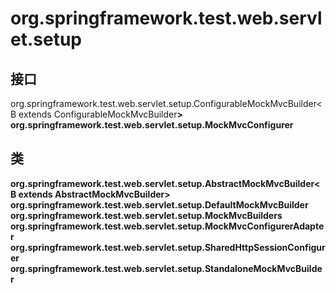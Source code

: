 # org.springframework.test.web.servlet.setup

## 接口

org.springframework.test.web.servlet.setup.ConfigurableMockMvcBuilder<B extends ConfigurableMockMvcBuilder<B>>
org.springframework.test.web.servlet.setup.MockMvcConfigurer

## 类

org.springframework.test.web.servlet.setup.AbstractMockMvcBuilder<B extends AbstractMockMvcBuilder<B>>
org.springframework.test.web.servlet.setup.DefaultMockMvcBuilder
org.springframework.test.web.servlet.setup.MockMvcBuilders
org.springframework.test.web.servlet.setup.MockMvcConfigurerAdapter
org.springframework.test.web.servlet.setup.SharedHttpSessionConfigurer
org.springframework.test.web.servlet.setup.StandaloneMockMvcBuilder





